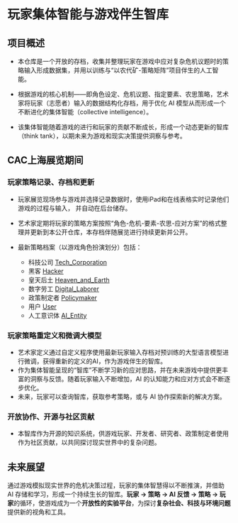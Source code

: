 # 玩家集体智能与游戏伴生智库

## 项目概述

- 本仓库是一个开放的存档，收集并整理玩家在游戏中应对复杂危机议题时的策略输入形成数据集，并用以训练与“以农代矿-策略矩阵”项目伴生的人工智能。

- 根据游戏的核心机制——即角色设定、危机议题、指定要素、农思策略，艺术家将玩家（志愿者）输入的数据结构化存档，用于优化 AI 模型从而形成一个不断进化的集体智能（collective intelligence）。

- 该集体智能随着游戏的进行和玩家的贡献不断成长，形成一个动态更新的智库（think tank），以期未来为游戏和现实决策提供洞察与参考。

## CAC上海展览期间

### 玩家策略记录、存档和更新
- 玩家展览现场参与游戏并选择记录数据时，使用iPad和在线表格实时记录他们游戏的过程与输入， 并自动在后台储存。
- 艺术家定期将玩家的策略方案按照“角色-危机-要素-农思-应对方案”的格式整理并更新到本公开仓库，本存档伴随展览进行持续更新并公开。
- 最新策略档案（以游戏角色扮演划分）包括：

    - 科技公司
    [Tech_Corporation](./Game_Log_20250228_0414/Game_Data_Tech_Corporation.csv)
    - 黑客
    [Hacker](./Game_Log_20250228_0414/Game_Data_Hacker.csv)
    - 皇天后土
    [Heaven_and_Earth](./Game_Log_20250228_0414/Game_Data_Heaven_and_Earth.csv)
    - 数字劳工
    [Digital_Laborer](./Game_Log_20250228_0414/Game_Data_Digital_Laborer.csv)
    - 政策制定者
    [Policymaker](./Game_Log_20250228_0414/Game_Data_Policymaker.csv)
    - 用户
    [User](./Game_Log_20250228_0414/Game_Data_User.csv)
    - 人工意识体
    [AI_Entity](./Game_Log_20250228_0414/Game_Data_AI_Entity.csv)

### 玩家策略重定义和微调大模型
- 艺术家定义通过自定义程序使用最新玩家输入存档对预训练的大型语言模型进行微调，获得重新的定义的AI，作为游戏伴生的智库。
-  作为集体智能呈现的“智库”不断学习新的应对思路，并在未来游戏中提供更丰富的洞察与反馈。随着玩家输入不断增加，AI 的认知能力和应对方式会不断逐步优化。
- 未来，玩家可以查询智库，获取参考策略，或与 AI 协作探索新的解决方案。

### 开放协作、开源与社区贡献
- 本智库作为开源的知识系统，供游戏玩家、开发者、研究者、政策制定者使用作为社区贡献，以共同探讨现实世界中的复杂问题。

## 未来展望
通过游戏模拟现实世界的危机决策过程，玩家的集体智慧得以不断推演，并借助 AI 存储和学习，形成一个持续生长的智库。**玩家 → 策略 → AI 反馈 → 策略 → 玩家**的循环，使游戏成为一个**开放性的实验平台**，为探讨**复杂社会、科技与环境问题**提供新的视角和工具。
